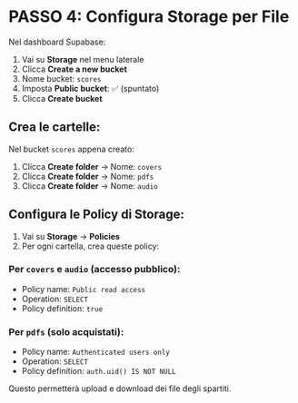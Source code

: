 # PASSO 4: Configura Storage per File

Nel dashboard Supabase:

1. Vai su **Storage** nel menu laterale
2. Clicca **Create a new bucket**
3. Nome bucket: `scores`
4. Imposta **Public bucket**: ✅ (spuntato)
5. Clicca **Create bucket**

## Crea le cartelle:

Nel bucket `scores` appena creato:

1. Clicca **Create folder** → Nome: `covers`
2. Clicca **Create folder** → Nome: `pdfs` 
3. Clicca **Create folder** → Nome: `audio`

## Configura le Policy di Storage:

1. Vai su **Storage** → **Policies**
2. Per ogni cartella, crea queste policy:

### Per `covers` e `audio` (accesso pubblico):
- Policy name: `Public read access`
- Operation: `SELECT`
- Policy definition: `true`

### Per `pdfs` (solo acquistati):
- Policy name: `Authenticated users only`
- Operation: `SELECT`  
- Policy definition: `auth.uid() IS NOT NULL`

Questo permetterà upload e download dei file degli spartiti.